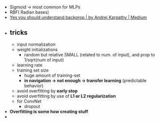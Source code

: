 - Sigmoid -> most common for MLPs
- RBF( Radian bases)
- [Yes you should understand backprop | by Andrej Karpathy | Medium](https://karpathy.medium.com/yes-you-should-understand-backprop-e2f06eab496b)
- ## tricks
	- input normalization
	- weight initializations
		- random but relative SMALL (related to num. of input), and prop to 1/sqrt(num of input)
	- learning rate
	- training set size
		- huge amount of training-set
		- **in navigation -> not enough -> transfer learning** (predictable behavior)
	- avoid overfitting by **early stop**
	- avoid overfitting by use of **L1 or L2 regularization**
	- for ConvNet
		- dropout
- **Overfitting is some how creating stuff**
-